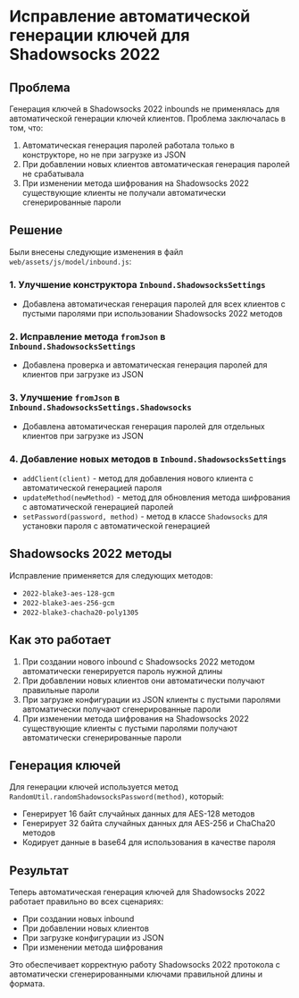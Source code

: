 # Исправление автоматической генерации ключей для Shadowsocks 2022

## Проблема
Генерация ключей в Shadowsocks 2022 inbounds не применялась для автоматической генерации ключей клиентов. Проблема заключалась в том, что:

1. Автоматическая генерация паролей работала только в конструкторе, но не при загрузке из JSON
2. При добавлении новых клиентов автоматическая генерация паролей не срабатывала
3. При изменении метода шифрования на Shadowsocks 2022 существующие клиенты не получали автоматически сгенерированные пароли

## Решение
Были внесены следующие изменения в файл `web/assets/js/model/inbound.js`:

### 1. Улучшение конструктора `Inbound.ShadowsocksSettings`
- Добавлена автоматическая генерация паролей для всех клиентов с пустыми паролями при использовании Shadowsocks 2022 методов

### 2. Исправление метода `fromJson` в `Inbound.ShadowsocksSettings`
- Добавлена проверка и автоматическая генерация паролей для клиентов при загрузке из JSON

### 3. Улучшение `fromJson` в `Inbound.ShadowsocksSettings.Shadowsocks`
- Добавлена автоматическая генерация паролей для отдельных клиентов при загрузке из JSON

### 4. Добавление новых методов в `Inbound.ShadowsocksSettings`
- `addClient(client)` - метод для добавления нового клиента с автоматической генерацией пароля
- `updateMethod(newMethod)` - метод для обновления метода шифрования с автоматической генерацией паролей
- `setPassword(password, method)` - метод в классе `Shadowsocks` для установки пароля с автоматической генерацией

## Shadowsocks 2022 методы
Исправление применяется для следующих методов:
- `2022-blake3-aes-128-gcm`
- `2022-blake3-aes-256-gcm`
- `2022-blake3-chacha20-poly1305`

## Как это работает
1. При создании нового inbound с Shadowsocks 2022 методом автоматически генерируется пароль нужной длины
2. При добавлении новых клиентов они автоматически получают правильные пароли
3. При загрузке конфигурации из JSON клиенты с пустыми паролями автоматически получают сгенерированные пароли
4. При изменении метода шифрования на Shadowsocks 2022 существующие клиенты с пустыми паролями получают автоматически сгенерированные пароли

## Генерация ключей
Для генерации ключей используется метод `RandomUtil.randomShadowsocksPassword(method)`, который:
- Генерирует 16 байт случайных данных для AES-128 методов
- Генерирует 32 байта случайных данных для AES-256 и ChaCha20 методов
- Кодирует данные в base64 для использования в качестве пароля

## Результат
Теперь автоматическая генерация ключей для Shadowsocks 2022 работает правильно во всех сценариях:
- При создании новых inbound
- При добавлении новых клиентов
- При загрузке конфигурации из JSON
- При изменении метода шифрования

Это обеспечивает корректную работу Shadowsocks 2022 протокола с автоматически сгенерированными ключами правильной длины и формата.